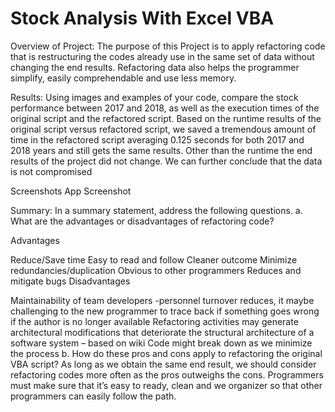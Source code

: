 # Stock Analysis With Excel VBA
Overview of Project:
The purpose of this Project is to apply refactoring code that is restructuring the codes already use in the same set of data without changing the end results. Refactoring data also helps the programmer simplify, easily comprehendable and use less memory.

Results:
Using images and examples of your code, compare the stock performance between 2017 and 2018, as well as the execution times of the original script and the refactored script. Based on the runtime results of the original script versus refactored script, we saved a tremendous amount of time in the refactored script averaging 0.125 seconds for both 2017 and 2018 years and still gets the same results. Other than the runtime the end results of the project did not change. We can further conclude that the data is not compromised

Screenshots
App Screenshot

Summary: In a summary statement, address the following questions.
a. What are the advantages or disadvantages of refactoring code?

Advantages

Reduce/Save time
Easy to read and follow
Cleaner outcome
Minimize redundancies/duplication
Obvious to other programmers
Reduces and mitigate bugs
Disadvantages

Maintainability of team developers -personnel turnover reduces, it maybe challenging to the new programmer to trace back if something goes wrong if the author is no longer available
Refactoring activities may generate architectural modifications that deteriorate the structural architecture of a software system – based on wiki
Code might break down as we minimize the process
b. How do these pros and cons apply to refactoring the original VBA script? As long as we obtain the same end result, we should consider refactoring codes more often as the pros outweighs the cons. Programmers must make sure that it’s easy to ready, clean and we organizer so that other programmers can easily follow the path.



